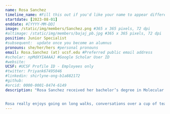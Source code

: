 ```yaml
---
name: Rosa Sanchez
timeline_name: #Fill this out if you'd like your name to appear differently on the Timeline.
startdate: [2023-08-01]
enddate: #[YYYY-MM-DD]
image: /static/img/members/Sanchez.png #365 x 365 pixels, 72 dpi
#altimage: /static/img/members/bajaj_pb.jpg #365 x 365 pixels, 72 dpi
position: Junior Specialist
#subsequent:  update once you become an alumnus
pronouns: she/her/hers #personal pronouns
email: Rosa.Sanchez (at) ucsf.edu #Preferred public email address
#scholar: npMdXYIAAAAJ #Google Scholar User ID
#website:
UCSF: #UCSF Profile ID - Employees only
#twitter: Priyank67495046
#linkedin: shirlyne-ong-b1a882172
#github:
#orcid: 0000-0001-8474-6149
description: "Rosa Sanchez received her bachelor’s degree in Molecular and Cell Biology at the University of California, Santa Cruz. As an undergraduate student, she worked in a Biochemistry and Chemistry Lab, under [Michael Stone](https://stone.chemistry.ucsc.edu). Here, she learned about the telomeres and telomerase. One of her favorite parts was learning about shelterin proteins and purifying them!


Rosa really enjoys going on long walks, conversations over a cup of tea, and watching comedy. Her favorite foods are pozole and tacos."
---
```

